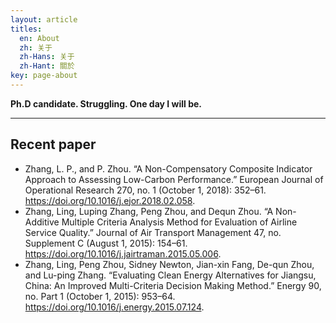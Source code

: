 ```yaml
---
layout: article
titles:
  en: About
  zh: 关于
  zh-Hans: 关于
  zh-Hant: 關於
key: page-about
---
```


**Ph.D candidate. Struggling. One day I will be.**

---
## Recent paper

- Zhang, L. P., and P. Zhou. “A Non-Compensatory Composite Indicator Approach to Assessing Low-Carbon Performance.” European Journal of Operational Research 270, no. 1 (October 1, 2018): 352–61. https://doi.org/10.1016/j.ejor.2018.02.058.
- Zhang, Ling, Luping Zhang, Peng Zhou, and Dequn Zhou. “A Non-Additive Multiple Criteria Analysis Method for Evaluation of Airline Service Quality.” Journal of Air Transport Management 47, no. Supplement C (August 1, 2015): 154–61. https://doi.org/10.1016/j.jairtraman.2015.05.006.
- Zhang, Ling, Peng Zhou, Sidney Newton, Jian-xin Fang, De-qun Zhou, and Lu-ping Zhang. “Evaluating Clean Energy Alternatives for Jiangsu, China: An Improved Multi-Criteria Decision Making Method.” Energy 90, no. Part 1 (October 1, 2015): 953–64. https://doi.org/10.1016/j.energy.2015.07.124.


